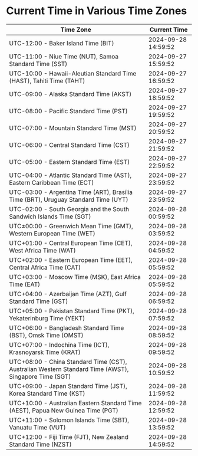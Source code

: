 # Current Time in Various Time Zones

| Time Zone | Current Time |
|-----------|--------------|
| UTC-12:00 - Baker Island Time (BIT) | 2024-09-28 14:59:52 |
| UTC-11:00 - Niue Time (NUT), Samoa Standard Time (SST) | 2024-09-27 15:59:52 |
| UTC-10:00 - Hawaii-Aleutian Standard Time (HAST), Tahiti Time (TAHT) | 2024-09-27 16:59:52 |
| UTC-09:00 - Alaska Standard Time (AKST) | 2024-09-27 18:59:52 |
| UTC-08:00 - Pacific Standard Time (PST) | 2024-09-27 19:59:52 |
| UTC-07:00 - Mountain Standard Time (MST) | 2024-09-27 20:59:52 |
| UTC-06:00 - Central Standard Time (CST) | 2024-09-27 21:59:52 |
| UTC-05:00 - Eastern Standard Time (EST) | 2024-09-27 22:59:52 |
| UTC-04:00 - Atlantic Standard Time (AST), Eastern Caribbean Time (ECT) | 2024-09-27 23:59:52 |
| UTC-03:00 - Argentina Time (ART), Brasília Time (BRT), Uruguay Standard Time (UYT) | 2024-09-27 23:59:52 |
| UTC-02:00 - South Georgia and the South Sandwich Islands Time (SGT) | 2024-09-28 00:59:52 |
| UTC±00:00 - Greenwich Mean Time (GMT), Western European Time (WET) | 2024-09-28 03:59:52 |
| UTC+01:00 - Central European Time (CET), West Africa Time (WAT) | 2024-09-28 04:59:52 |
| UTC+02:00 - Eastern European Time (EET), Central Africa Time (CAT) | 2024-09-28 05:59:52 |
| UTC+03:00 - Moscow Time (MSK), East Africa Time (EAT) | 2024-09-28 05:59:52 |
| UTC+04:00 - Azerbaijan Time (AZT), Gulf Standard Time (GST) | 2024-09-28 06:59:52 |
| UTC+05:00 - Pakistan Standard Time (PKT), Yekaterinburg Time (YEKT) | 2024-09-28 07:59:52 |
| UTC+06:00 - Bangladesh Standard Time (BST), Omsk Time (OMST) | 2024-09-28 08:59:52 |
| UTC+07:00 - Indochina Time (ICT), Krasnoyarsk Time (KRAT) | 2024-09-28 09:59:52 |
| UTC+08:00 - China Standard Time (CST), Australian Western Standard Time (AWST), Singapore Time (SGT) | 2024-09-28 10:59:52 |
| UTC+09:00 - Japan Standard Time (JST), Korea Standard Time (KST) | 2024-09-28 11:59:52 |
| UTC+10:00 - Australian Eastern Standard Time (AEST), Papua New Guinea Time (PGT) | 2024-09-28 12:59:52 |
| UTC+11:00 - Solomon Islands Time (SBT), Vanuatu Time (VUT) | 2024-09-28 13:59:52 |
| UTC+12:00 - Fiji Time (FJT), New Zealand Standard Time (NZST) | 2024-09-28 14:59:52 |
